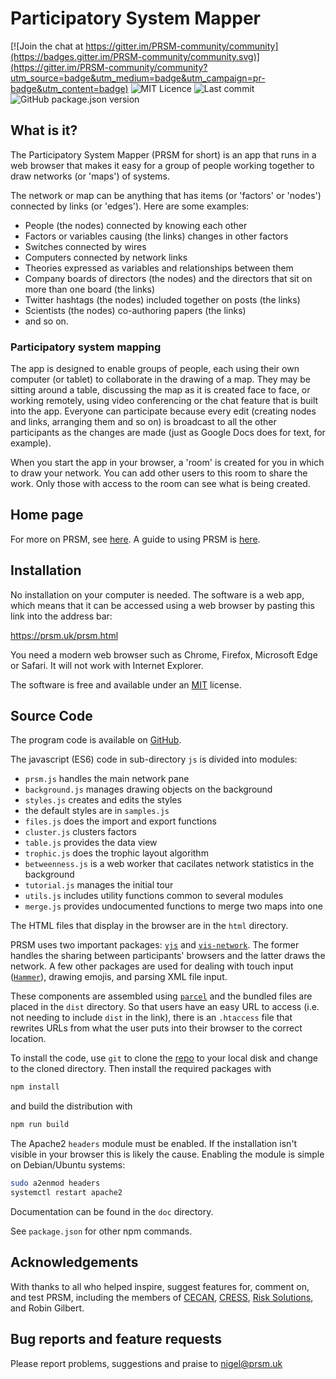 <!-- markdownlint-disable-file MD026 MD033-->
# Participatory System Mapper

[![Join the chat at https://gitter.im/PRSM-community/community](https://badges.gitter.im/PRSM-community/community.svg)](https://gitter.im/PRSM-community/community?utm_source=badge&utm_medium=badge&utm_campaign=pr-badge&utm_content=badge)
![MIT Licence](https://img.shields.io/github/license/micrology/prsm)
![Last commit](https://img.shields.io/github/last-commit/micrology/prsm)
![GitHub package.json version](https://img.shields.io/github/package-json/v/micrology/prsm)

## What is it?

The Participatory System Mapper (PRSM for short) is an app that runs in a web browser that makes it easy for a group of people working together to draw networks (or 'maps') of systems.  

The network or map can be anything that has items (or 'factors' or 'nodes') connected by links (or 'edges').  Here are some examples:

* People (the nodes) connected by knowing each other
* Factors or variables causing (the links) changes in other factors
* Switches connected by wires
* Computers connected by network links
* Theories expressed as variables and relationships between them
* Company boards of directors (the nodes) and the directors that sit on more than one board (the links)
* Twitter hashtags (the nodes) included together on posts (the links)
* Scientists (the nodes) co-authoring papers (the links)
* and so on.

### Participatory system mapping

The app is designed to enable groups of people, each using their own computer (or tablet) to collaborate in the drawing of a map.  They may be sitting around a table, discussing the map as it is created face to face, or working remotely, using video conferencing or the chat feature that is built into the app.  Everyone can participate because every edit (creating nodes and links, arranging them and so on) is broadcast to all the other participants as the changes are made (just as Google Docs does for text, for example).  

When you start the app in your browser, a 'room' is created for you in which to draw your network.  You can add other users to this room to share the work.  Only those with access to the room can see what is being created.

## Home page

For more on PRSM, see [here](https://prsm.uk).  A guide to using PRSM is [here](https://prsm.uk/help.html).

## Installation

No installation on your computer is needed.  The software is a web app, which means that it can be accessed using a web browser by pasting this link into the address bar:

<https://prsm.uk/prsm.html>

You need a modern web browser such as Chrome, Firefox, Microsoft Edge or Safari.  It will not work with Internet Explorer.

The software is free and available under an [MIT](https://choosealicense.com/licenses/mit/) license.

## Source Code

The program code is available on [GitHub](https://github.com/micrology/prsm).

The javascript (ES6) code in sub-directory ```js``` is divided into modules:

* `prsm.js` handles the main network pane
* `background.js` manages drawing objects on the background
* `styles.js` creates and edits the styles
* the default styles are in `samples.js`
* `files.js` does the import and export functions
* `cluster.js` clusters factors
* `table.js` provides the data view
* `trophic.js` does the trophic layout algorithm
* `betweenness.js` is a web worker that cacilates network statistics in the background
* `tutorial.js` manages the initial tour
* `utils.js` includes utility functions common to several modules
* `merge.js` provides undocumented functions to merge two maps into one

The HTML files that display in the browser are in the ```html``` directory.

PRSM uses two important packages: [```yjs```](https://github.com/yjs/yjs) and [```vis-network```](https://visjs.org/).  The former handles the sharing between participants' browsers and the latter draws the network. A few other packages are used for dealing with touch input ([```Hammer```](https://hammerjs.github.io/)), drawing emojis, and parsing XML file input.  

These components are assembled using [```parcel```](https://parceljs.org/) and the bundled files are placed in the ```dist``` directory.  So that users have an easy URL to access (i.e. not needing to include ```dist``` in the link), there is an ```.htaccess``` file that rewrites URLs from what the user puts into their browser to the correct location.

To install the code, use ```git``` to clone the [repo](https://github.com/micrology/prsm) to your local disk and change to the cloned directory.  Then install the required packages with

```bash
npm install
```

and build the distribution with

```bash
npm run build
```

The Apache2 `headers` module must be enabled. If the installation isn't visible in your browser this is likely the cause.
Enabling the module is simple on Debian/Ubuntu systems:

```bash
sudo a2enmod headers
systemctl restart apache2
```

Documentation can be found in the ```doc``` directory.

See ```package.json``` for other npm commands.

## Acknowledgements

With thanks to all who helped inspire, suggest features for, comment on, and test PRSM, including the members of [CECAN](https://www.cecan.ac.uk/), [CRESS](https://cress.soc.surrey.ac.uk/), [Risk Solutions](https://www.risksol.co.uk/), and Robin Gilbert.

## Bug reports and feature requests

Please report problems, suggestions and praise to [nigel@prsm.uk](mailto:nigel@prsm.uk)
